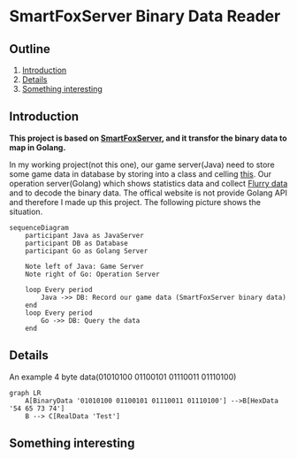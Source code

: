 # SmartFoxServer Binary Data Reader
## Outline
1. [Introduction](#Introduction)
2. [Details](#Details)
3. [Something interesting](#Somethinginteresting)

## Introduction
**This project is based on [SmartFoxServer](#https://www.smartfoxserver.com/), and it transfor the binary data to map in Golang.** 

In my working project(not this one), our game server(Java) need to store some game data in database by storing into a class and celling [this](#http://docs2x.smartfoxserver.com/api-docs/javadoc/server/com/smartfoxserver/v2/entities/data/SFSObject.html#toBinary--). Our operation server(Golang) which shows statistics data and collect [Flurry data](#https://www.flurry.com/) and to decode the binary data. The offical website is not provide Golang API and therefore I made up this project. The following picture shows the situation.

```mermaid
sequenceDiagram
    participant Java as JavaServer
    participant DB as Database
    participant Go as Golang Server

    Note left of Java: Game Server
    Note right of Go: Operation Server
    
    loop Every period
        Java ->> DB: Record our game data (SmartFoxServer binary data)
    end
    loop Every period
        Go ->> DB: Query the data
    end
```

## Details
An example 4 byte data(01010100 01100101 01110011 01110100)
```mermaid
graph LR
    A[BinaryData '01010100 01100101 01110011 01110100'] -->B[HexData '54 65 73 74']
    B --> C[RealData 'Test']
```

## Something interesting